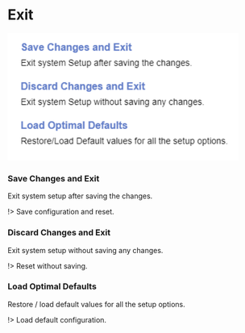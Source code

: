 # Exit

![](./img/thinkcenter_exit.png)

### Save Changes and Exit ###

Exit system setup after saving the changes.

!> Save configuration and reset.

### Discard Changes and Exit ###

Exit system setup without saving any changes.

!> Reset without saving.

### Load Optimal Defaults ###

Restore / load default values for all the setup options.

!> Load default configuration.